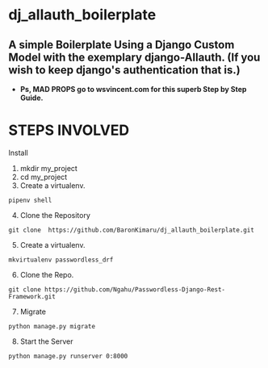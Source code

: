 # dj_allauth_boilerplate
## A simple Boilerplate Using a Django Custom Model with the exemplary django-Allauth. (If you wish to keep django's authentication that is.)
* **Ps, MAD PROPS go to wsvincent.com for this superb Step by Step Guide.**

# STEPS INVOLVED
Install
1. mkdir my_project
2. cd my_project
3. Create a virtualenv. 
```
pipenv shell
```
4. Clone the Repository
```
git clone  https://github.com/BaronKimaru/dj_allauth_boilerplate.git
```
5. Create a virtualenv. 
```
mkvirtualenv passwordless_drf
```
6. Clone the Repo.
```
git clone https://github.com/Ngahu/Passwordless-Django-Rest-Framework.git
```
7. Migrate 
```
python manage.py migrate
```
8. Start the Server
```
python manage.py runserver 0:8000
```
